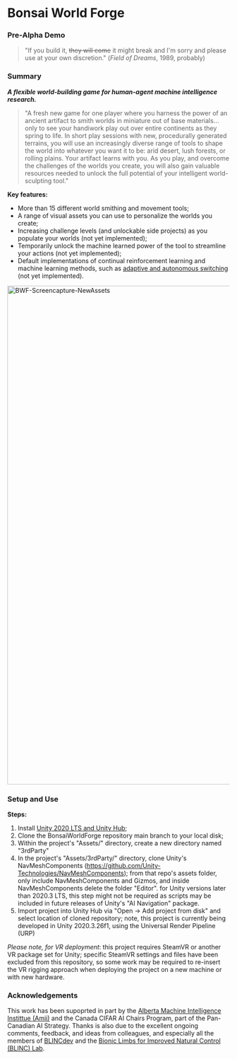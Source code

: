 # Bonsai World Forge
### Pre-Alpha Demo

>"If you build it, ~~they will come~~ it might break and I'm sorry and please use at your own discretion." (_Field of Dreams_, 1989, probably)

### Summary
**_A flexible world-building game for human-agent machine intelligence research._**

>"A fresh new game for one player where you harness the power of an ancient artifact to smith worlds in miniature out of base materials... only to see your handiwork play out over entire continents as they spring to life. In short play sessions with new, procedurally generated terrains, you will use an increasingly diverse range of tools to shape the world into whatever you want it to be: arid desert, lush forests, or rolling plains. Your artifact learns with you. As you play, and overcome the challenges of the worlds you create, you will also gain valuable resources needed to unlock the full potential of your intelligent world-sculpting tool."

**Key features:**

* More than 15 different world smithing and movement tools;
* A range of visual assets you can use to personalize the worlds you create;
* Increasing challenge levels (and unlockable side projects) as you populate your worlds (not yet implemented);
* Temporarily unlock the machine learned power of the tool to streamline your actions (not yet implemented);
* Default implementations of continual reinforcement learning and machine learning methods, such as <a href="https://sites.ualberta.ca/~pilarski/docs/theses/Edwards_Ann_L_201605_MSc.pdf">adaptive and autonomous switching</a> (not yet implemented).

<img width="1128" alt="BWF-Screencapture-NewAssets" src="https://user-images.githubusercontent.com/1139429/187958905-a5a8217a-607a-4043-842b-777a9587a471.png">

### Setup and Use

**Steps:**
1. Install <a href="https://unity.com/">Unity 2020 LTS and Unity Hub</a>;
2. Clone the BonsaiWorldForge repository main branch to your local disk;
3. Within the project's "Assets/" directory, create a new directory named "3rdParty"
4. In the project's "Assets/3rdParty/" directory, clone Unity's NavMeshComponents (https://github.com/Unity-Technologies/NavMeshComponents); from that repo's assets folder, only include NavMeshComponents and Gizmos, and inside NavMeshComponents delete the folder "Editor". for Unity versions later than 2020.3 LTS, this step might not be required as scripts may be included in future releases of Unity's "AI Navigation" package.
5. Import project into Unity Hub via "Open -> Add project from disk" and select location of cloned repository; note, this project is currently being developed in Unity 2020.3.26f1, using the Universal Render Pipeline (URP)

_Please note, for VR deployment_: this project requires SteamVR or another VR package set for Unity; specific SteamVR settings and files have been excluded from this repository, so some work may be required to re-insert the VR rigging approach when deploying the project on a new machine or with new hardware.

### Acknowledgements

This work has been supoprted in part by the <a href="http://amii.ca">Alberta Machine Intelligence Instittue (Amii)</a> and the Canada CIFAR AI Chairs Program, part of the Pan-Canadian AI Strategy. Thanks is also due to the excellent ongoing comments, feedback, and ideas from colleagues, and especially all the members of <a href="http://blincdev.ca">BLINCdev</a> and the <a href="http://blinclab.ca">Bionic Limbs for Improved Natural Control (BLINC) Lab</a>.
